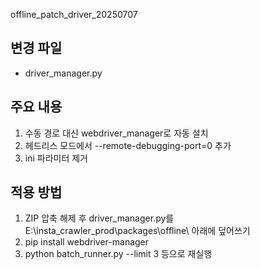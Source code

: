 offline_patch_driver_20250707

## 변경 파일
- driver_manager.py

## 주요 내용
1. 수동 경로 대신 webdriver_manager로 자동 설치
2. 헤드리스 모드에서 --remote-debugging-port=0 추가
3. ini 파라미터 제거

## 적용 방법
1. ZIP 압축 해제 후 driver_manager.py를
   E:\insta_crawler_prod\packages\offline\ 아래에 덮어쓰기
2. pip install webdriver-manager
3. python batch_runner.py --limit 3 등으로 재실행
